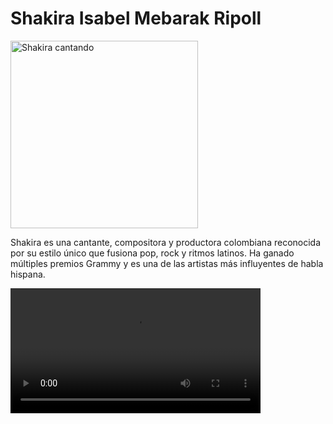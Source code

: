 <!DOCTYPE html>
<html lang="es">
<head>
  <meta charset="UTF-8">
  <meta name="viewport" content="width=device-width, initial-scale=1.0">
  <title>Shakira</title>
  <link rel="stylesheet" href="estilo.css">
</head>
<body>

  <h1>Shakira Isabel Mebarak Ripoll</h1>

  <!-- Imagen desde GitHub -->
  <img src="https://github.com/user-attachments/assets/cf4ac338-6daf-4973-86eb-68f8d0c31e4a"
       alt="Shakira cantando" width="300">

  <!-- Párrafo -->
  <p>
    Shakira es una cantante, compositora y productora colombiana reconocida por su estilo único
    que fusiona pop, rock y ritmos latinos. Ha ganado múltiples premios Grammy y es una de las
    artistas más influyentes de habla hispana.
  </p>

  <!-- Video -->
  <video width="400" controls>
    <source src="h

https://github.com/user-attachments/assets/b157d45a-c0d0-42e3-8518-8677a495d66e

ttps://github.com/user-attachments/assets/e26f306c-fec7-469a-8a28-46a7fcf74585" type="video/mp4">
    Tu navegador no soporta la etiqueta de video.
  </video>
body {
  font-family: Arial, Helvetica, sans-serif;
  background-color: #f4f4f4;
  color: #222;
  text-align: center;
  margin: 40px;
}

h1 {
  color: #c2185b;
  font-size: 2.2em;
  margin-bottom: 20px;
}

img {
  border-radius: 15px;
  box-shadow: 0 4px 10px rgba(0,0,0,0.2);
}

p {
  max-width: 600px;
  margin: 20px auto;
  line-height: 1.6;
  font-size: 1.1em;
}

video {
  margin-top: 25px;
  border-radius: 10px;
  box-shadow: 0 4px 12px rgba(0,0,0,0.3);
}

</body>
</html>

